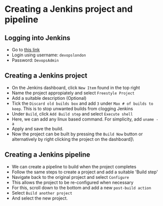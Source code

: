 # Creating a Jenkins project and pipeline
## Logging into Jenkins
- Go to [this link](http://35.176.10.123:8080)
- Login using username: `devopslondon`
- Password: `DevopsAdmin`
## Creating a Jenkins project
- On the Jenkins dashboard, click `New Item` found in the top right
- Name the project appropiately and select `Freestyle Project`
- Add a suitable description (Optional)
- Tick the `Discard old builds box` and add `3` under `Max # of builds to keep`. This is to stop unwanted builds from clogging Jenkins
- Under `Build`, click `Add Build step` and select `Execute shell`
- Here, we can add any linux based command. For simplicity, add `uname -a`
- Apply and save the build.
- Now the project can be built by pressing the `Build Now` button or alternatively by right clicking the project on the dashboard]\
## Creating a Jenkins pipeline
- We can create a pipeline to build when the project completes
- Follow the same steps to create a project and add a suitable 'Build step'
- Navigate back to the original project and select `Configure`
- This allows the project to be re-configured when necessary
- For this, scroll down to the bottom and add a new `post-build action`
- Select `Build another project`
- And select the new project.
